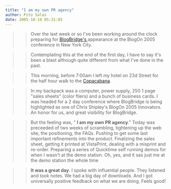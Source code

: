 ```yaml
---
title: "I am my own PR agency"
author: Pito Salas
date: 2005-10-18 05:31:03
---
```


>>

>> Over the last week or so I've been working around the clock preparing for
[BlogBridge's ](<http://www.blogonevent.com/>)appearance at the BlogOn 2005
conference in New York City.

>>

>> Contemplating this at the end of the first day, I have to say it's been a
blast although quite different from what I've done in the past.

>>

>> This morning, before 7:00am I left my hotel on 23d Street for the half hour
walk to the [Copacabana](<http://www.nightclubvip.net/club/copacabana.asp>).

>>

>> In my backpack was a computer, power supply, 250 1 page "sales sheets"
(color fliers) and a bunch of business cards. I was headed for a 2 day
conference where BlogBridge is being highlighted as one of Chris Shipley's
BlogOn 2005 Innovators. An honor for us, and great visibility for BlogBridge.

>>

>> But the feeling was, " **I am my own PR agency**." Today was preceeded of
two weeks of scrambling, tightening up the web site, the positioning, the
FAQs. Pushing to get some last important refinements into the product.
Finalizing the sales sheet, getting it printed at VistaPrint, dealing with a
misprint and re-order. Preparing a series of Quicktime self running demos for
when I wasn't at the demo station. Oh, yes, and it sas just me at the demo
station the whole time

>>

>> **It was a great day**. I spoke with influential people. They listened and
took notes. We had a big day of downloads. And I got universally positive
feedback on what we are doing. Feels good!

>>

>>  
>>

>>  



